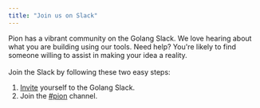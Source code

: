 ```yaml
---
title: "Join us on Slack"
---
```

Pion has a vibrant community on the Golang Slack. We love hearing about what you are building using our tools. Need help? You're likely to find someone willing to assist in making your idea a reality.
<br><br>
Join the Slack by following these two easy steps:

1. [Invite](https://invite.slack.golangbridge.org/) yourself to the Golang Slack.
2. Join the [#pion](http://gophers.slack.com/messages/pion) channel.
